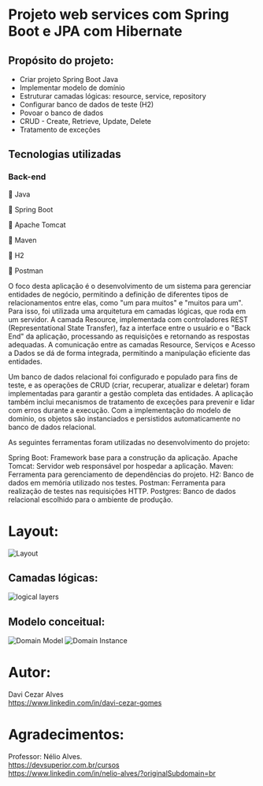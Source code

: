 # Projeto web services com Spring Boot e JPA com Hibernate
## Propósito do projeto:
- Criar projeto Spring Boot Java
- Implementar modelo de domínio
- Estruturar camadas lógicas: resource, service, repository
- Configurar banco de dados de teste (H2)
- Povoar o banco de dados
- CRUD - Create, Retrieve, Update, Delete
- Tratamento de exceções
## Tecnologias utilizadas
### Back-end
🔸 Java


🔸 Spring Boot


🔸 Apache Tomcat


🔸 Maven


🔸 H2


🔸 Postman


O foco desta aplicação é o desenvolvimento de um sistema para gerenciar entidades de negócio, permitindo a definição de diferentes tipos de relacionamentos entre elas, como "um para muitos" e "muitos para um". Para isso, foi utilizada uma arquitetura em camadas lógicas, que roda em um servidor.  A camada Resource, implementada com controladores REST (Representational State Transfer), faz a interface entre o usuário e o "Back End" da aplicação,  processando as requisições e retornando as respostas adequadas.  A comunicação entre as camadas Resource, Serviços e Acesso a Dados se dá de forma integrada,  permitindo a manipulação eficiente das entidades.

Um banco de dados relacional foi configurado e populado para fins de teste,  e as operações de CRUD (criar, recuperar, atualizar e deletar) foram implementadas para garantir a gestão completa das entidades.  A aplicação também inclui mecanismos de tratamento de exceções para prevenir e lidar com erros durante a execução.  Com a implementação do modelo de domínio,  os objetos são instanciados e persistidos automaticamente no banco de dados relacional.

As seguintes ferramentas foram utilizadas no desenvolvimento do projeto:

Spring Boot: Framework base para a construção da aplicação.
Apache Tomcat: Servidor web responsável por hospedar a aplicação.
Maven: Ferramenta para gerenciamento de dependências do projeto.
H2: Banco de dados em memória utilizado nos testes.
Postman: Ferramenta para realização de testes nas requisições HTTP.
Postgres: Banco de dados relacional escolhido para o ambiente de produção.


# Layout:
![Layout](https://github.com/user-attachments/assets/7bfb9961-2edf-44d6-862f-5ec1ff1ce616)


## Camadas lógicas:
![logical layers](https://github.com/user-attachments/assets/4462632a-28f6-4230-8e59-216524580141)


## Modelo conceitual:
![Domain Model ](https://github.com/user-attachments/assets/1f44deed-2044-486b-ad6b-55d85af5c475)
![Domain Instance ](https://github.com/user-attachments/assets/70cf809d-3084-4ecf-9fdc-16332ec45046)


# Autor: <br />
Davi Cezar Alves <br />
https://www.linkedin.com/in/davi-cezar-gomes


# Agradecimentos: <br />

Professor: Nélio Alves. <br />
https://devsuperior.com.br/cursos <br />
https://www.linkedin.com/in/nelio-alves/?originalSubdomain=br
